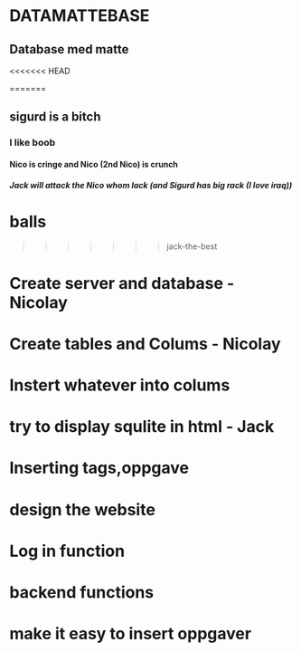 # DATAMATTEBASE
## Database med matte
<<<<<<< HEAD

=======
## sigurd is a bitch
### I like boob
#### Nico is cringe and Nico (2nd Nico) is crunch
##### Jack will attack the Nico whom lack (and Sigurd has big rack (I love iraq))

# balls
>>>>>>> jack-the-best

# Create  server and database - Nicolay
# Create tables and Colums - Nicolay
# Instert whatever into colums
# try to display squlite in html - Jack
# Inserting tags,oppgave
# design the website
# Log in function
# backend functions
# make it easy to insert oppgaver
